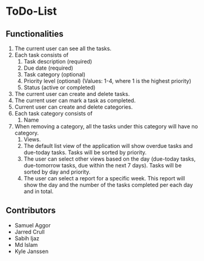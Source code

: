 # ToDo-List

## Functionalities
1. The current user can see all the tasks.
1. Each task consists of
   1. Task description (required)
   1. Due date (required)
   1. Task category (optional)
   1. Priority level (optional) (Values: 1-4, where 1 is the highest priority)
   1. Status (active or completed)
1. The current user can create and delete tasks.
1. The current user can mark a task as completed.
1. Current user can create and delete categories.
1. Each task category consists of
   1. Name
1. When removing a category, all the tasks under this category will have no category.
   1. Views.
   1. The default list view of the application will show overdue tasks and due-today tasks. Tasks will be sorted by priority.
   1. The user can select other views based on the day (due-today tasks, due-tomorrow tasks, due within the next 7 days). Tasks will be sorted by day and priority.
   1. The user can select a report for a specific week. This report will show the day and the number of the tasks completed per each day and in total.

## Contributors
- Samuel Aggor
- Jarred Crull
- Sabih Ijaz
- Md Islam
- Kyle Janssen
